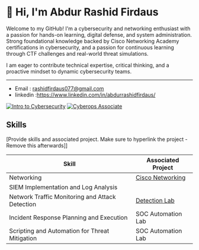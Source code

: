 # 👋 Hi, I'm Abdur Rashid Firdaus

Welcome to my GitHub! I'm a cybersecurity and networking enthusiast with a passion for hands-on learning, digital defense, and system administration. Strong foundational knowledge backed by Cisco Networking Academy certifications in cybersecurity, and a passion for continuous learning through CTF challenges and real-world threat simulations. 

I am eager to contribute technical expertise, critical thinking, and a proactive mindset to dynamic cybersecurity teams.

---

- Email : rashidfirdaus077@gmail.com
- linkedin :https://www.linkedin.com/in/abdurrashidfirdaus/

[![Intro to Cybersecurity](https://img.shields.io/badge/Cisco%20Networking-Intro%20to%20Cybersecurity-blue?logo=cisco)]([https://www.credly.com/badges/your-badge-1-link](https://www.credly.com/badges/a46536e6-a77b-4c92-8700-70eebe040fea/public_url)) [![Cyberops Associate](https://img.shields.io/badge/Cisco%20Networking-Cyberops%20Associate-blue?logo=cisco)]([https://www.credly.com/badges/c6bb4641-bdc7-4089-aef3-d90c225aa161/public_url)

## Skills
[Provide skills and associated project. Make sure to hyperlink the project - Remove this afterwards]]

| Skill                                         | Associated Project         |
|-----------------------------------------------|----------------------------|
| Networking          | <a href="(https://github.com/Rashedeen/CIsco_Networking_Project">Cisco Networking</a>|
| SIEM Implementation and Log Analysis          | <a href="(https://github.com/Rashedeen/cisco_incident_response"></a>|
| Network Traffic Monitoring and Attack Detection | <a href="https://google.com">Detection Lab</a>|
| Incident Response Planning and Execution      | SOC Automation Lab|
| Scripting and Automation for Threat Mitigation | SOC Automation Lab|
<!---
Rashedeen/Rashedeen is a ✨ special ✨ repository because its `README.md` (this file) appears on your GitHub profile.
You can click the Preview link to take a look at your changes.
--->
